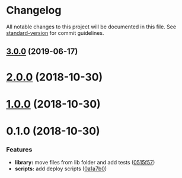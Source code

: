 # Changelog

All notable changes to this project will be documented in this file. See
[standard-version](https://github.com/conventional-changelog/standard-version) for commit
guidelines.

## [3.0.0](https://github.com/Ismaestro/ngx-scroll-to-first-invalid/compare/v2.0.0...v3.0.0) (2019-06-17)

<a name="2.0.0"></a>

# [2.0.0](https://github.com/Ismaestro/ngx-scroll-to-first-invalid/compare/v1.0.0...v2.0.0) (2018-10-30)

<a name="1.0.0"></a>

# [1.0.0](https://github.com/Ismaestro/ngx-scroll-to-first-invalid/compare/v0.1.0...v1.0.0) (2018-10-30)

<a name="0.1.0"></a>

# 0.1.0 (2018-10-30)

### Features

- **library:** move files from lib folder and add tests
  ([0515f57](https://github.com/Ismaestro/ngx-scroll-to-first-invalid/commit/0515f57))
- **scripts:** add deploy scripts
  ([0a1a7b0](https://github.com/Ismaestro/ngx-scroll-to-first-invalid/commit/0a1a7b0))
